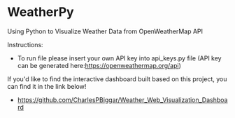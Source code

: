 # WeatherPy
Using Python to Visualize Weather Data from OpenWeatherMap API

Instructions:
- To run file please insert your own API key into api_keys.py file (API key can be generated here:https://openweathermap.org/api)

If you'd like to find the interactive dashboard built based on this project, you can find it in the link below!
- https://github.com/CharlesPBiggar/Weather_Web_Visualization_Dashboard
